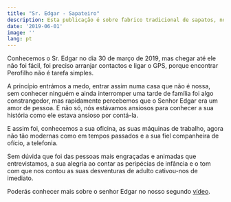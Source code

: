 ```yaml
---
title: "Sr. Edgar - Sapateiro"
description: Esta publicação é sobre fabrico tradicional de sapatos, nomeadamente do Sr. Arménio, oriundo de Perofilho, Santarém
date: '2019-06-01'
image: ''
lang: pt
---
```



Conhecemos o Sr. Edgar no dia 30 de março de 2019, mas chegar até ele não foi fácil, foi preciso arranjar contactos e ligar o GPS, porque encontrar Perofilho não é tarefa simples.

A princípio entrámos a medo, entrar assim numa casa que não é nossa, sem conhecer ninguém e ainda interromper uma tarde de família foi algo constrangedor, mas rapidamente percebemos que o Senhor Edgar era um amor de pessoa. E não só, nós estávamos ansiosos para conhecer a sua história como ele estava ansioso por contá-la.

E assim foi, conhecemos a sua oficina, as suas máquinas de trabalho, agora não tão modernas como em tempos passados e a sua fiel companheira de ofício, a telefonia.

Sem dúvida que foi das pessoas mais engraçadas e animadas que entrevistamos, a sua alegria ao contar as peripécias de infância e o tom com que nos contou as suas desventuras de adulto cativou-nos de imediato. 

Poderás conhecer mais sobre o senhor Edgar no nosso segundo <a href="/videos#three">vídeo</a>.

